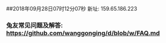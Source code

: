 ##2018年09月28日07时12分07秒 新址: 159.65.186.223
### 兔友常见问题及解答: https://github.com/wanggonging/d/blob/w/FAQ.md
